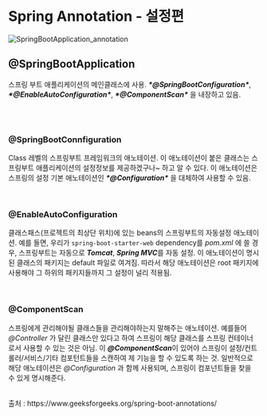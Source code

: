 # Spring Annotation - 설정편

![SpringBootApplication_annotation](https://media.geeksforgeeks.org/wp-content/uploads/20220127044052/SpringBoorAnnotation.jpg)
<br>
## @SpringBootApplication

스프링 부트 애플리케이션의 메인클래스에 사용. ***\*@SpringBootConfiguration\****, ***\*@EnableAutoConfiguration\****, ***\*@ComponentScan\**** 을 내장하고 있음.

<br><br>

### @SpringBootConnfiguration

Class 레벨의 스프링부트 프레임워크의 애노테이션. 이 애노테이션이 붙은 클래스는 스프링부트 애플리케이션의 설정정보를 제공하겠구나~ 하고 알 수 있다. 이 애노테이션은 스프링의 설정 기본 애노테이션인 ***\*@Configuration\**** 을 대체하여 사용할 수 있음. 


<br>

### @EnableAutoConfiguration

클래스패스(프로젝트의 최상단 위치)에 있는 beans의 스프링부트의 자동설정 애노테이션. 예를 들면, 우리가 `spring-boot-starter-web` dependency를 *pom.xml* 에 쓸 경우, 스프링부트는 자동으로 ***Tomcat***, ***Spring MVC***를 자동 설정. 이 애노테이션이 명시된 클래스의 패키지는 default 파일로 여겨짐. 따라서 해당 애노테이션은 root 패키지에 사용해야 그 하위의 패키지들까지 그 설정이 널리 적용됨.

<br>

### @ComponentScan

스프링에게 관리해야될 클래스들을 관리해야하는지 말해주는 애노테이션. 예를들어 *@Controller* 가 달린 클래스만 있다고 하여 스프링이 해당 클래스를 스프링 컨테이너로서 사용할 수 있는 것은 아님. 이 ***@ComponentScan***이 있어야 스프링이 설정/컨트롤러/서비스/기타 컴포턴트들을 스캔하여 제 기능을 할 수 있도록 하는 것. 일반적으로 해당 애노테이션은 *@Configuration* 과 함께 사용되며, 스프링이 컴포넌트들을 찾을 수 있게 명시해준다. 


<br>
출처 : https://www.geeksforgeeks.org/spring-boot-annotations/
